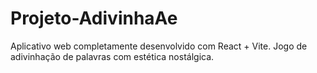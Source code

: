 # Projeto-AdivinhaAe
Aplicativo web completamente desenvolvido com React + Vite. Jogo de adivinhação de palavras com estética nostálgica.

